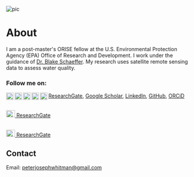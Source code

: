 ![pic](https://peterwhitman.github.io/images/cover_photo.png)

# About

I am a post-master's ORISE fellow at the U.S. Environmental Protection Agency (EPA) Office of Research and Development. I work under the guidance of [Dr. Blake Schaeffer](https://www.epa.gov/sciencematters/meet-epa-scientist-blake-schaeffer-phd). My research uses satellite remote sensing data to assess water quality. 

### Follow me on: 

<img align="left" width="20" height="20" src="https://peterwhitman.github.io/logos/researchgate.png"> [ResearchGate](https://www.researchgate.net/profile/Peter-Whitman-2), 
<img align="left" width="20" height="20" src="https://peterwhitman.github.io/logos/google_scholar.png"> [Google Scholar](https://scholar.google.com/citations?user=LsvNktAAAAAJ&hl=en&authuser=1),
<img align="left" width="20" height="20" src="https://peterwhitman.github.io/logos/linkedin.png"> [LinkedIn](https://www.linkedin.com/in/peter-whitman/), 
<img align="left" width="20" height="20" src="https://peterwhitman.github.io/logos/github.png"> [GitHub](https://github.com/peterwhitman),
<img align="left" width="20" height="20" src="https://peterwhitman.github.io/logos/orcid.png"> [ORCiD](https://orcid.org/0000-0001-9207-0177) 

</a><br /><img src="https://peterwhitman.github.io/logos/google_scholar.png" width="24px" height="19px"><a href="https://www.researchgate.net/profile/Peter-Whitman-2" class="follow"> ResearchGate</a>

</a><br /><img src="https://peterwhitman.github.io/logos/researchgate.png" width="24px" height="19px"><a href="https://scholar.google.com/citations?user=LsvNktAAAAAJ&hl=en&authuser=1" class="follow"> ResearchGate</a>

## Contact 

Email: [peterjosephwhitman@gmail.com](peterjosephwhitman@gmail.com)

